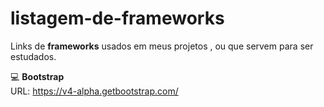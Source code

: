 # listagem-de-frameworks
Links de <strong>frameworks</strong> usados em meus projetos , ou que servem para ser estudados.

:computer: <strong> Bootstrap </strong> <br>
URL: https://v4-alpha.getbootstrap.com/
